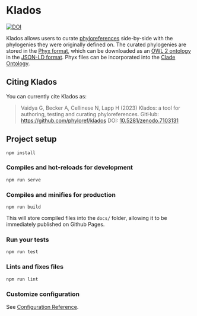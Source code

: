 # Klados

[![DOI](https://zenodo.org/badge/DOI/10.5281/zenodo.7103131.svg)](https://doi.org/10.5281/zenodo.7103131)

Klados allows users to curate [phyloreferences]
side-by-side with the phylogenies they were originally defined on. The curated phylogenies
are stored in the [Phyx format], which can be downloaded as an [OWL 2 ontology]
in the [JSON-LD format]. Phyx files can be incorporated into the [Clade Ontology].

## Citing Klados

You can currently cite Klados as:

> Vaidya G, Becker A, Cellinese N, Lapp H (2023) Klados: a tool for authoring, testing and curating phyloreferences. GitHub: https://github.com/phyloref/klados DOI: [10.5281/zenodo.7103131](https://doi.org/10.5281/zenodo.7103131)

## Project setup
```
npm install
```

### Compiles and hot-reloads for development
```
npm run serve
```

### Compiles and minifies for production
```
npm run build
```

This will store compiled files into the `docs/` folder, allowing it to be
immediately published on Github Pages.

### Run your tests
```
npm run test
```

### Lints and fixes files
```
npm run lint
```

### Customize configuration
See [Configuration Reference](https://cli.vuejs.org/config/).

  [phyloreferences]: http://phyloref.org
  [Phyx format]: https://github.com/phyloref/phyx.js/wiki/Phyx-format
  [OWL 2 ontology]: https://www.w3.org/TR/owl2-overview/
  [JSON-LD format]: https://en.wikipedia.org/wiki/JSON-LD
  [Clade Ontology]: https://github.com/phyloref/clade-ontology/
